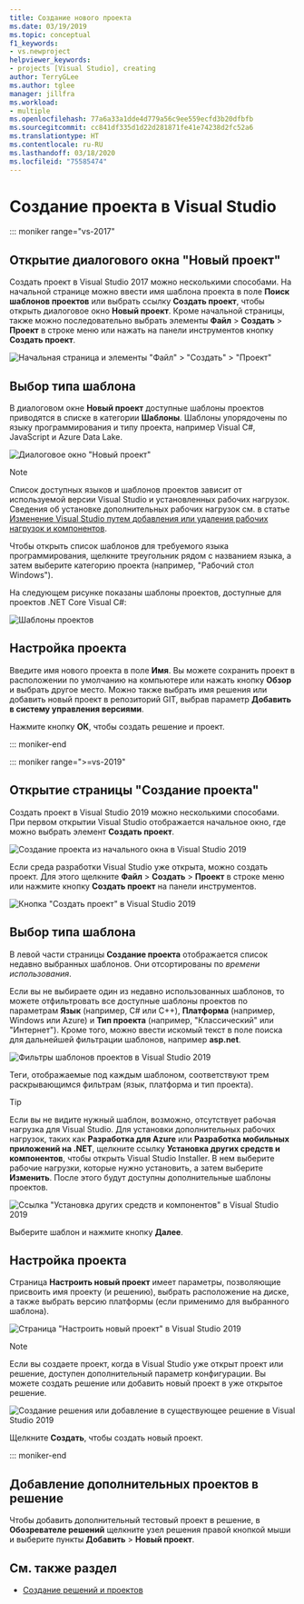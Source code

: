 ```yaml
---
title: Создание нового проекта
ms.date: 03/19/2019
ms.topic: conceptual
f1_keywords:
- vs.newproject
helpviewer_keywords:
- projects [Visual Studio], creating
author: TerryGLee
ms.author: tglee
manager: jillfra
ms.workload:
- multiple
ms.openlocfilehash: 77a6a33a1dde4d779a56c9ee559ecfd3b20dfbfb
ms.sourcegitcommit: cc841df335d1d22d281871fe41e74238d2fc52a6
ms.translationtype: HT
ms.contentlocale: ru-RU
ms.lasthandoff: 03/18/2020
ms.locfileid: "75585474"
---
```

# <a name="create-a-new-project-in-visual-studio"></a>Создание проекта в Visual Studio

::: moniker range="vs-2017"

## <a name="open-the-new-project-dialog"></a>Открытие диалогового окна "Новый проект"

Создать проект в Visual Studio 2017 можно несколькими способами. На начальной странице можно ввести имя шаблона проекта в поле **Поиск шаблонов проектов** или выбрать ссылку **Создать проект**, чтобы открыть диалоговое окно **Новый проект**. Кроме начальной страницы, также можно последовательно выбрать элементы **Файл** > **Создать** > **Проект** в строке меню или нажать на панели инструментов кнопку **Создать проект**.

![Начальная страница и элементы "Файл" > "Создать" > "Проект"](./media/vside-newproject1.png)

## <a name="select-a-template-type"></a>Выбор типа шаблона

В диалоговом окне **Новый проект** доступные шаблоны проектов приводятся в списке в категории **Шаблоны**. Шаблоны упорядочены по языку программирования и типу проекта, например Visual C#, JavaScript и Azure Data Lake.

![Диалоговое окно "Новый проект"](./media/vside-newproject-templates-list.png)

> [!NOTE]
> Список доступных языков и шаблонов проектов зависит от используемой версии Visual Studio и установленных рабочих нагрузок. Сведения об установке дополнительных рабочих нагрузок см. в статье [Изменение Visual Studio путем добавления или удаления рабочих нагрузок и компонентов](../install/modify-visual-studio.md).

Чтобы открыть список шаблонов для требуемого языка программирования, щелкните треугольник рядом с названием языка, а затем выберите категорию проекта (например, "Рабочий стол Windows").

На следующем рисунке показаны шаблоны проектов, доступные для проектов .NET Core Visual C#:

![Шаблоны проектов](./media/new-project-dialog-net-core.png)

## <a name="configure-your-project"></a>Настройка проекта

Введите имя нового проекта в поле **Имя**. Вы можете сохранить проект в расположении по умолчанию на компьютере или нажать кнопку **Обзор** и выбрать другое место. Можно также выбрать имя решения или добавить новый проект в репозиторий GIT, выбрав параметр **Добавить в систему управления версиями**.

Нажмите кнопку **ОК**, чтобы создать решение и проект.

::: moniker-end

::: moniker range=">=vs-2019"

## <a name="open-the-create-a-new-project-page"></a>Открытие страницы "Создание проекта"

Создать проект в Visual Studio 2019 можно несколькими способами. При первом открытии Visual Studio отображается начальное окно, где можно выбрать элемент **Создать проект**.

![Создание проекта из начального окна в Visual Studio 2019](media/vs-2019/start-window-create-new-project.png)

Если среда разработки Visual Studio уже открыта, можно создать проект. Для этого щелкните **Файл** > **Создать** > **Проект** в строке меню или нажмите кнопку **Создать проект** на панели инструментов.

![Кнопка "Создать проект" в Visual Studio 2019](media/vs-2019/new-project-button.png)

## <a name="select-a-template-type"></a>Выбор типа шаблона

В левой части страницы **Создание проекта** отображается список недавно выбранных шаблонов. Они отсортированы по *времени использования*.

Если вы не выбираете один из недавно использованных шаблонов, то можете отфильтровать все доступные шаблоны проектов по параметрам **Язык** (например, C# или C++), **Платформа** (например, Windows или Azure) и **Тип проекта** (например, "Классический" или "Интернет"). Кроме того, можно ввести искомый текст в поле поиска для дальнейшей фильтрации шаблонов, например **asp.net**.

![Фильтры шаблонов проектов в Visual Studio 2019](media/vs-2019/create-new-project-filters.png)

Теги, отображаемые под каждым шаблоном, соответствуют трем раскрывающимся фильтрам (язык, платформа и тип проекта).

> [!TIP]
> Если вы не видите нужный шаблон, возможно, отсутствует рабочая нагрузка для Visual Studio. Для установки дополнительных рабочих нагрузок, таких как **Разработка для Azure** или **Разработка мобильных приложений на .NET**, щелкните ссылку **Установка других средств и компонентов**, чтобы открыть Visual Studio Installer. В нем выберите рабочие нагрузки, которые нужно установить, а затем выберите **Изменить**. После этого будут доступны дополнительные шаблоны проектов.
>
> ![Ссылка "Установка других средств и компонентов" в Visual Studio 2019](media/vs-2019/install-more-tools-features.png)

Выберите шаблон и нажмите кнопку **Далее**.

## <a name="configure-your-project"></a>Настройка проекта

Страница **Настроить новый проект** имеет параметры, позволяющие присвоить имя проекту (и решению), выбрать расположение на диске, а также выбрать версию платформы (если применимо для выбранного шаблона).

![Страница "Настроить новый проект" в Visual Studio 2019](media/vs-2019/configure-new-project.png)

> [!NOTE]
> Если вы создаете проект, когда в Visual Studio уже открыт проект или решение, доступен дополнительный параметр конфигурации. Вы можете создать решение или добавить новый проект в уже открытое решение.
>
> ![Создание решения или добавление в существующее решение в Visual Studio 2019](media/vs-2019/configure-new-project-solution.png)

Щелкните **Создать**, чтобы создать новый проект.

::: moniker-end

## <a name="add-additional-projects-to-a-solution"></a>Добавление дополнительных проектов в решение

Чтобы добавить дополнительный тестовый проект в решение, в **Обозревателе решений** щелкните узел решения правой кнопкой мыши и выберите пункты **Добавить** > **Новый проект**.

## <a name="see-also"></a>См. также раздел

- [Создание решений и проектов](creating-solutions-and-projects.md)
